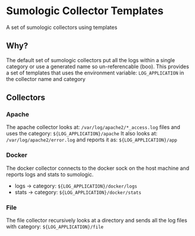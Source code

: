 # Sumologic Collector Templates

A set of sumologic collectors using templates

## Why?

The default set of sumologic collectors put all the logs within a single category or use a generated name so un-referencable (boo). This provides a set of templates that uses the environment variable: `LOG_APPLICATION` in the collector name and category

## Collectors

### Apache

The apache collector looks at: `/var/log/apache2/*_access.log` files and uses the category: `${LOG_APPLICATION}/apache` It also looks at: `/var/log/apache2/error.log` and reports it as: `${LOG_APPLICATION}/app`

### Docker

The docker collector connects to the docker sock on the host machine and reports logs and stats to sumologic.

- logs -> category: `${LOG_APPLICATION}/docker/logs`
- stats -> category: `${LOG_APPLICATION}/docker/stats`

### File

The file collector recursively looks at a directory and sends all the log files with category: `${LOG_APPLICATION}/file`
